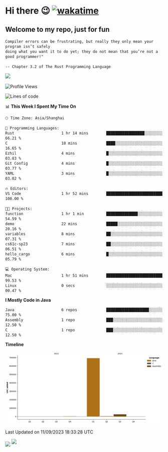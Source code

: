 # Hi there 😉 [![wakatime](https://wakatime.com/badge/user/b06f1799-d59e-4d93-be43-644d6ec7f0fc.svg)](https://wakatime.com/@b06f1799-d59e-4d93-be43-644d6ec7f0fc)
## Welcome to my repo, just for fun
```
Compiler errors can be frustrating, but really they only mean your program isn’t safely 
doing what you want it to do yet; they do not mean that you’re not a good programmer!"
    
-- Chapter 3.2 of The Rust Programming Language 
```

![](https://github-readme-stats.vercel.app/api/wakatime?username=蓝海&api_domain=wakapi.dev&bg_color=1A202C&title_color=2F855A&icon_color=2F855A&text_color=ffffff&custom_title=Wakapi%20Week%20Stats&layout=compact)
<!--START_SECTION:waka-->
![Profile Views](http://img.shields.io/badge/Profile%20Views-22-blue)

![Lines of code](https://img.shields.io/badge/From%20Hello%20World%20I%27ve%20Written-721.5%20thousand%20lines%20of%20code-blue)

📊 **This Week I Spent My Time On** 

```text
🕑︎ Time Zone: Asia/Shanghai

💬 Programming Languages: 
Rust                     1 hr 14 mins        █████████████████░░░░░░░░   66.21 % 
C                        18 mins             ████░░░░░░░░░░░░░░░░░░░░░   16.65 % 
Ezhil                    4 mins              █░░░░░░░░░░░░░░░░░░░░░░░░   03.83 % 
Git Config               4 mins              █░░░░░░░░░░░░░░░░░░░░░░░░   03.77 % 
YAML                     3 mins              █░░░░░░░░░░░░░░░░░░░░░░░░   03.02 % 

🔥 Editors: 
VS Code                  1 hr 52 mins        █████████████████████████   100.00 % 

🐱‍💻 Projects: 
function                 1 hr 1 min          ██████████████░░░░░░░░░░░   54.59 % 
demo                     22 mins             █████░░░░░░░░░░░░░░░░░░░░   20.16 % 
variables                8 mins              ██░░░░░░░░░░░░░░░░░░░░░░░   07.31 % 
cs61c-sp23               7 mins              ██░░░░░░░░░░░░░░░░░░░░░░░   06.51 % 
hello_cargo              6 mins              █░░░░░░░░░░░░░░░░░░░░░░░░   05.79 % 

💻 Operating System: 
Mac                      1 hr 51 mins        █████████████████████████   99.53 % 
Linux                    0 secs              ░░░░░░░░░░░░░░░░░░░░░░░░░   00.47 % 
```

**I Mostly Code in Java** 

```text
Java                     6 repos             ███████████████████░░░░░░   75.00 % 
Assembly                 1 repo              ███░░░░░░░░░░░░░░░░░░░░░░   12.50 % 
C                        1 repo              ███░░░░░░░░░░░░░░░░░░░░░░   12.50 % 
```



**Timeline**

![Lines of Code chart](https://raw.githubusercontent.com/EnzoGuang/EnzoGuang/master/assets/bar_graph.png)


 Last Updated on 11/09/2023 18:33:28 UTC
<!--END_SECTION:waka--><img align="middle" src="https://github-readme-stats.vercel.app/api?username=EnzoGuang">
<img aligh="center" src="https://github-readme-stats.vercel.app/api/top-langs/?username=EnzoGuang&layout=compact">

